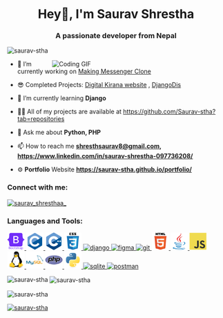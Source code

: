 <h1 align="center">Hey👋, I'm Saurav Shrestha</h1>
<h3 align="center">A passionate developer from Nepal</h3>

<p align="left"> <img src="https://komarev.com/ghpvc/?username=saurav-stha&label=Profile%20views&color=0e75b6&style=flat" alt="saurav-stha" /> </p>

<img align="right" alt="Coding GIF" width="400" src="https://64.media.tumblr.com/d9ba01e37d6d828041b316d1ab716146/e45d5ed82ed0b527-6f/s640x960/7c3a61067f54e3bd7134b8f86494589cf60134be.gif">

- 🔭 I’m currently working on [Making Messenger Clone ](https://github.com/Saurav-stha/chat-app)

- 😎 Completed Projects: [Digital Kirana website](https://github.com/Saurav-stha/DigitalKirana/tree/main) ,
                          [DjangoDis](https://github.com/saurav-stha/djangoDis)

- 🌱 I’m currently learning **Django**

- 👨‍💻 All of my projects are available at https://github.com/Saurav-stha?tab=repositories

- 💬 Ask me about **Python, PHP**

- 📫 How to reach me **shresthsaurav8@gmail.com, https://www.linkedin.com/in/saurav-shrestha-097736208/**

- ⚙️ **Portfolio** Website **https://saurav-stha.github.io/portfolio/**

<h3 align="left">Connect with me:</h3>
<p align="left">
<a href="https://instagram.com/saurav_shresthaa_" target="blank"><img align="center" src="https://raw.githubusercontent.com/rahuldkjain/github-profile-readme-generator/master/src/images/icons/Social/instagram.svg" alt="saurav_shresthaa_" height="30" width="40" /></a>
</p>

<h3 align="left">Languages and Tools:</h3>
<p align="left"> <a href="https://getbootstrap.com" target="_blank" rel="noreferrer"> <img src="https://raw.githubusercontent.com/devicons/devicon/master/icons/bootstrap/bootstrap-plain-wordmark.svg" alt="bootstrap" width="40" height="40"/> </a> <a href="https://www.cprogramming.com/" target="_blank" rel="noreferrer"> <img src="https://raw.githubusercontent.com/devicons/devicon/master/icons/c/c-original.svg" alt="c" width="40" height="40"/> </a> <a href="https://www.w3schools.com/cpp/" target="_blank" rel="noreferrer"> <img src="https://raw.githubusercontent.com/devicons/devicon/master/icons/cplusplus/cplusplus-original.svg" alt="cplusplus" width="40" height="40"/> </a> <a href="https://www.w3schools.com/css/" target="_blank" rel="noreferrer"> <img src="https://raw.githubusercontent.com/devicons/devicon/master/icons/css3/css3-original-wordmark.svg" alt="css3" width="40" height="40"/> </a> <a href="https://www.djangoproject.com/" target="_blank" rel="noreferrer"> <img src="https://cdn.worldvectorlogo.com/logos/django.svg" alt="django" width="40" height="40"/> </a> <a href="https://www.figma.com/" target="_blank" rel="noreferrer"> <img src="https://www.vectorlogo.zone/logos/figma/figma-icon.svg" alt="figma" width="40" height="40"/> </a> <a href="https://git-scm.com/" target="_blank" rel="noreferrer"> <img src="https://www.vectorlogo.zone/logos/git-scm/git-scm-icon.svg" alt="git" width="40" height="40"/> </a> <a href="https://www.w3.org/html/" target="_blank" rel="noreferrer"> <img src="https://raw.githubusercontent.com/devicons/devicon/master/icons/html5/html5-original-wordmark.svg" alt="html5" width="40" height="40"/> </a> <a href="https://www.java.com" target="_blank" rel="noreferrer"> <img src="https://raw.githubusercontent.com/devicons/devicon/master/icons/java/java-original.svg" alt="java" width="40" height="40"/> </a> <a href="https://developer.mozilla.org/en-US/docs/Web/JavaScript" target="_blank" rel="noreferrer"> <img src="https://raw.githubusercontent.com/devicons/devicon/master/icons/javascript/javascript-original.svg" alt="javascript" width="40" height="40"/> </a> <a href="https://www.linux.org/" target="_blank" rel="noreferrer"> <img src="https://raw.githubusercontent.com/devicons/devicon/master/icons/linux/linux-original.svg" alt="linux" width="40" height="40"/> </a> <a href="https://www.mysql.com/" target="_blank" rel="noreferrer"> <img src="https://raw.githubusercontent.com/devicons/devicon/master/icons/mysql/mysql-original-wordmark.svg" alt="mysql" width="40" height="40"/> </a> <a href="https://www.php.net" target="_blank" rel="noreferrer"> <img src="https://raw.githubusercontent.com/devicons/devicon/master/icons/php/php-original.svg" alt="php" width="40" height="40"/> </a> <a href="https://www.python.org" target="_blank" rel="noreferrer"> <img src="https://raw.githubusercontent.com/devicons/devicon/master/icons/python/python-original.svg" alt="python" width="40" height="40"/> </a><a href="https://www.sqlite.org/" target="_blank" rel="noreferrer"> <img src="https://www.vectorlogo.zone/logos/sqlite/sqlite-icon.svg" alt="sqlite" width="40" height="40"/> </a> <a href="https://postman.com" target="_blank" rel="noreferrer"> <img src="https://www.vectorlogo.zone/logos/getpostman/getpostman-icon.svg" alt="postman" width="40" height="40"/> </a>
</p>

<p><img align="left" src="https://github-readme-stats.vercel.app/api/top-langs?username=saurav-stha&show_icons=true&locale=en&layout=compact" alt="saurav-stha" /></p>

<p>&nbsp;<img align="center" src="https://github-readme-stats.vercel.app/api?username=saurav-stha&show_icons=true&locale=en" alt="saurav-stha" /></p>

<p><img align="center" src="https://github-readme-streak-stats.herokuapp.com/?user=saurav-stha&theme=dark" alt="saurav-stha" /></p>
<p align="left"> <a href="https://github.com/ryo-ma/github-profile-trophy"><img src="https://github-profile-trophy.vercel.app/?username=saurav-stha" alt="saurav-stha" /></a> </p>

